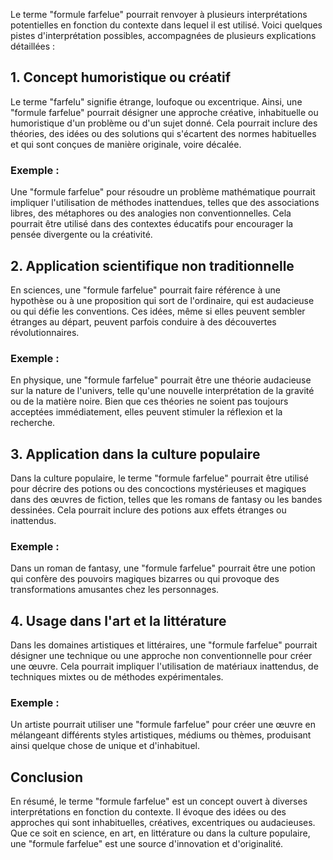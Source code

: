 Le terme "formule farfelue" pourrait renvoyer à plusieurs interprétations potentielles en fonction du contexte dans lequel il est utilisé. Voici quelques pistes d'interprétation possibles, accompagnées de plusieurs explications détaillées :

## 1. **Concept humoristique ou créatif**
Le terme "farfelu" signifie étrange, loufoque ou excentrique. Ainsi, une "formule farfelue" pourrait désigner une approche créative, inhabituelle ou humoristique d'un problème ou d'un sujet donné. Cela pourrait inclure des théories, des idées ou des solutions qui s'écartent des normes habituelles et qui sont conçues de manière originale, voire décalée.

### Exemple :
Une "formule farfelue" pour résoudre un problème mathématique pourrait impliquer l'utilisation de méthodes inattendues, telles que des associations libres, des métaphores ou des analogies non conventionnelles. Cela pourrait être utilisé dans des contextes éducatifs pour encourager la pensée divergente ou la créativité.

## 2. **Application scientifique non traditionnelle**
En sciences, une "formule farfelue" pourrait faire référence à une hypothèse ou à une proposition qui sort de l'ordinaire, qui est audacieuse ou qui défie les conventions. Ces idées, même si elles peuvent sembler étranges au départ, peuvent parfois conduire à des découvertes révolutionnaires.

### Exemple :
En physique, une "formule farfelue" pourrait être une théorie audacieuse sur la nature de l'univers, telle qu'une nouvelle interprétation de la gravité ou de la matière noire. Bien que ces théories ne soient pas toujours acceptées immédiatement, elles peuvent stimuler la réflexion et la recherche.

## 3. **Application dans la culture populaire**
Dans la culture populaire, le terme "formule farfelue" pourrait être utilisé pour décrire des potions ou des concoctions mystérieuses et magiques dans des œuvres de fiction, telles que les romans de fantasy ou les bandes dessinées. Cela pourrait inclure des potions aux effets étranges ou inattendus.

### Exemple :
Dans un roman de fantasy, une "formule farfelue" pourrait être une potion qui confère des pouvoirs magiques bizarres ou qui provoque des transformations amusantes chez les personnages.

## 4. **Usage dans l'art et la littérature**
Dans les domaines artistiques et littéraires, une "formule farfelue" pourrait désigner une technique ou une approche non conventionnelle pour créer une œuvre. Cela pourrait impliquer l'utilisation de matériaux inattendus, de techniques mixtes ou de méthodes expérimentales.

### Exemple :
Un artiste pourrait utiliser une "formule farfelue" pour créer une œuvre en mélangeant différents styles artistiques, médiums ou thèmes, produisant ainsi quelque chose de unique et d'inhabituel.

## Conclusion
En résumé, le terme "formule farfelue" est un concept ouvert à diverses interprétations en fonction du contexte. Il évoque des idées ou des approches qui sont inhabituelles, créatives, excentriques ou audacieuses. Que ce soit en science, en art, en littérature ou dans la culture populaire, une "formule farfelue" est une source d'innovation et d'originalité.
